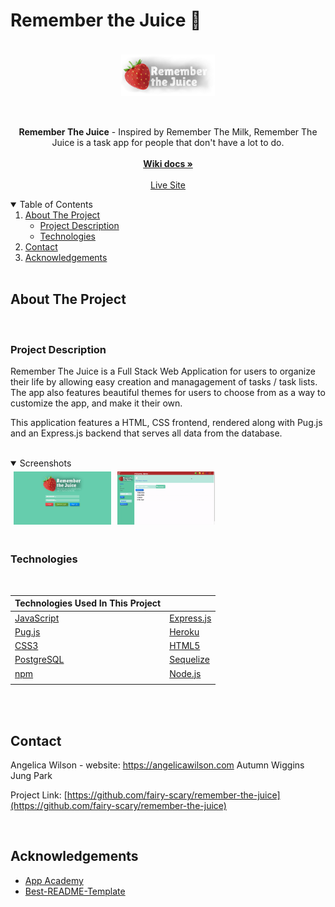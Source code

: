 # Remember the Juice 🍓

<br />
<p align="center"  style='margin-top: -40px; margin-bottom: -10px;'>
  <a href="https://github.com/fairy-scary/remember-the-juice">
    <img src="./public/images/default-logo.png" alt="logo" width="150" height="150" style="object-fit: contain">
  </a>

  <p align="center">
    <b>Remember The Juice</b> - Inspired by Remember The Milk, Remember The Juice is a task app for people that don't have a lot to do.
    <br />
    <br />
    <a href="https://github.com/fairy-scary/remember-the-juice/wiki"><strong>Wiki docs »</strong></a>
    <br />
    <br />
    <a href="https://remember-the-juice.herokuapp.com/">Live Site</a>
  </p>
</p>

<details open='open'>
   <summary>Table of Contents</summary>
   <ol style='margin: 0px 30px 0px 0px'>
      <li>
         <a href="#about-the-project">About The Project</a>
         <ul>
            <li><a href="#project-description">Project Description</a></li>
            <li><a href="#technologies">Technologies</a></li>
         </ul>
      </li>
      <li><a href="#contact">Contact</a></li>
      <li><a href="#acknowledgements">Acknowledgements</a></li>
   </ol>
</details>
<br />

## About The Project

<br />

### Project Description

Remember The Juice is a Full Stack Web Application for users to organize their life by allowing easy creation and managagement of tasks / task lists. The app also features beautiful themes for users to choose from as a way to customize the app, and make it their own.

This application features a HTML, CSS frontend, rendered along with Pug.js and an Express.js backend that serves all data from the database.

<br />
<details open="open">
   <summary>Screenshots</summary>
   <div style="display: flex">
      <img src="./screenshots/remember-the-juice.png" width="31%" height="30%" style="margin: 5px"/>
      <img src="./screenshots/remember-the-juice.gif" width="31%" height="30%"  style="margin: 5px"/>
   <div>
</details>
<br />

### Technologies

<br />

| Technologies Used In This Project                    |                                              |
| ---------------------------------------------------- | -------------------------------------------- |
| [JavaScript](https://www.javascript.com/)            | [Express.js](https://expressjs.com/)         |
| [Pug.js](https://pugjs.org/api/getting-started.html) | [Heroku](https://heroku.com)                 |
| [CSS3](https://www.w3.org/Style/CSS/)                | [HTML5](https://en.wikipedia.org/wiki/HTML5) |
| [PostgreSQL](https://www.postgresql.org/)            | [Sequelize](https://sequelize.org/)          |
| [npm](https://www.npmjs.com/)                        | [Node.js](https://nodejs.org/en/)            |
|                                                      |                                              |

<br />
<br />

## Contact

Angelica Wilson - website: https://angelicawilson.com
Autumn Wiggins
Jung Park

Project Link: [https://github.com/fairy-scary/remember-the-juice](https://github.com/fairy-scary/remember-the-juice)

<br />

## Acknowledgements

- [App Academy](https://www.appacademy.io/)
- [Best-README-Template](https://github.com/othneildrew/Best-README-Template)
